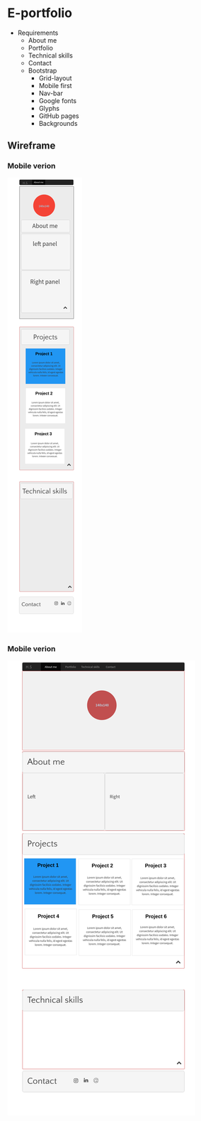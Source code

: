 

# E-portfolio

* Requirements
  * About me
  * Portfolio
  * Technical skills
  * Contact
  * Bootstrap
    * Grid-layout
    * Mobile first
    * Nav-bar
    * Google fonts
    * Glyphs
    * GitHub pages
    * Backgrounds



## Wireframe
### Mobile verion
![Mobile](images/Mobile.png)
### Mobile verion
![Desktop](images/Desktop.png)
